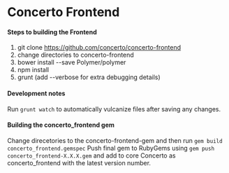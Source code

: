 Concerto Frontend
=================

#### Steps to building the Frontend

1. git clone https://github.com/concerto/concerto-frontend
2. change directories to concerto-frontend
3. bower install --save Polymer/polymer
4. npm install
5. grunt (add --verbose for extra debugging details)

#### Development notes

Run ```grunt watch``` to automatically vulcanize files after saving any changes.

#### Building the concerto_frontend gem

Change direcetories to the concerto-frontend-gem and then run ```gem build concerto_frontend.gemspec``` 
Push final gem to RubyGems using ```gem push concerto_frontend-X.X.X.gem``` and add to core Concerto as concerto_frontend with the latest version number. 
